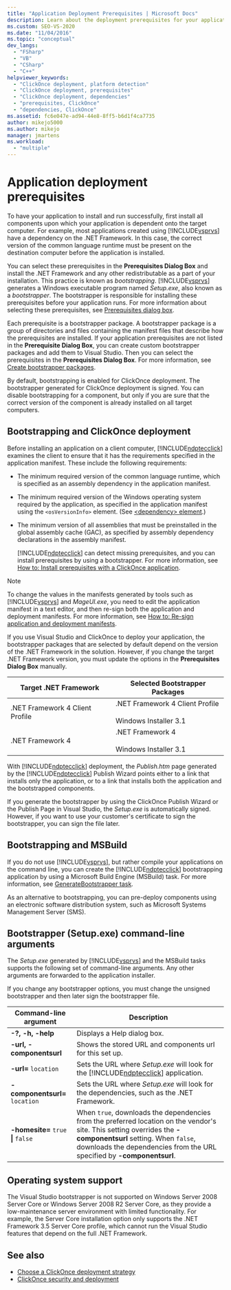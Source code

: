 ```yaml
---
title: "Application Deployment Prerequisites | Microsoft Docs"
description: Learn about the deployment prerequisites for your applications, including using the Prerequisites Dialog Box and bootstrapper packages.
ms.custom: SEO-VS-2020
ms.date: "11/04/2016"
ms.topic: "conceptual"
dev_langs:
  - "FSharp"
  - "VB"
  - "CSharp"
  - "C++"
helpviewer_keywords:
  - "ClickOnce deployment, platform detection"
  - "ClickOnce deployment, prerequisites"
  - "ClickOnce deployment, dependencies"
  - "prerequisites, ClickOnce"
  - "dependencies, ClickOnce"
ms.assetid: fc6e047e-ad94-44e8-8ff5-b6d1f4ca7735
author: mikejo5000
ms.author: mikejo
manager: jmartens
ms.workload:
  - "multiple"
---
```

# Application deployment prerequisites

To have your application to install and run successfully, first install all components upon which your application is dependent onto the target computer. For example, most applications created using [!INCLUDE[vsprvs](../code-quality/includes/vsprvs_md.md)] have a dependency on the .NET Framework. In this case, the correct version of the common language runtime must be present on the destination computer before the application is installed.

 You can select these prerequisites in the **Prerequisites Dialog Box** and install the .NET Framework and any other redistributable as a part of your installation. This practice is known as *bootstrapping*. [!INCLUDE[vsprvs](../code-quality/includes/vsprvs_md.md)] generates a Windows executable program named *Setup.exe*, also known as a *bootstrapper*. The bootstrapper is responsible for installing these prerequisites before your application runs. For more information about selecting these prerequisites, see [Prerequisites dialog box](../ide/reference/prerequisites-dialog-box.md).

 Each prerequisite is a bootstrapper package. A bootstrapper package is a group of directories and files containing the manifest files that describe how the prerequisites are installed. If your application prerequisites are not listed in the **Prerequisite Dialog Box**, you can create custom bootstrapper packages and add them to Visual Studio. Then you can select the prerequisites in the **Prerequisites Dialog Box**. For more information, see [Create bootstrapper packages](../deployment/creating-bootstrapper-packages.md).

 By default, bootstrapping is enabled for ClickOnce deployment. The bootstrapper generated for ClickOnce deployment is signed. You can disable bootstrapping for a component, but only if you are sure that the correct version of the component is already installed on all target computers.

## Bootstrapping and ClickOnce deployment
 Before installing an application on a client computer, [!INCLUDE[ndptecclick](../deployment/includes/ndptecclick_md.md)] examines the client to ensure that it has the requirements specified in the application manifest. These include the following requirements:

- The minimum required version of the common language runtime, which is specified as an assembly dependency in the application manifest.

- The minimum required version of the Windows operating system required by the application, as specified in the application manifest using the `<osVersionInfo>` element. (See [\<dependency> element](../deployment/dependency-element-clickonce-application.md).)

- The minimum version of all assemblies that must be preinstalled in the global assembly cache (GAC), as specified by assembly dependency declarations in the assembly manifest.

  [!INCLUDE[ndptecclick](../deployment/includes/ndptecclick_md.md)] can detect missing prerequisites, and you can install prerequisites by using a bootstrapper. For more information, see [How to: Install prerequisites with a ClickOnce application](../deployment/how-to-install-prerequisites-with-a-clickonce-application.md).

> [!NOTE]
> To change the values in the manifests generated by tools such as [!INCLUDE[vsprvs](../code-quality/includes/vsprvs_md.md)] and *MageUI.exe*, you need to edit the application manifest in a text editor, and then re-sign both the application and deployment manifests. For more information, see [How to: Re-sign application and deployment manifests](../deployment/how-to-re-sign-application-and-deployment-manifests.md).

 If you use Visual Studio and ClickOnce to deploy your application, the bootstrapper packages that are selected by default depend on the version of the .NET Framework in the solution. However, if you change the target .NET Framework version, you must update the options in the **Prerequisites Dialog Box** manually.

|Target .NET Framework|Selected Bootstrapper Packages|
|---------------------------|------------------------------------|
|.NET Framework 4 Client Profile|.NET Framework 4 Client Profile<br /><br /> Windows Installer 3.1|
|.NET Framework 4|.NET Framework 4<br /><br /> Windows Installer 3.1|

 With [!INCLUDE[ndptecclick](../deployment/includes/ndptecclick_md.md)] deployment, the *Publish.htm* page generated by the [!INCLUDE[ndptecclick](../deployment/includes/ndptecclick_md.md)] Publish Wizard points either to a link that installs only the application, or to a link that installs both the application and the bootstrapped components.

 If you generate the bootstrapper by using the ClickOnce Publish Wizard or the Publish Page in Visual Studio, the *Setup.exe* is automatically signed. However, if you want to use your customer's certificate to sign the bootstrapper, you can sign the file later.

## Bootstrapping and MSBuild
 If you do not use [!INCLUDE[vsprvs](../code-quality/includes/vsprvs_md.md)], but rather compile your applications on the command line, you can create the [!INCLUDE[ndptecclick](../deployment/includes/ndptecclick_md.md)] bootstrapping application by using a Microsoft Build Engine (MSBuild) task. For more information, see [GenerateBootstrapper task](../msbuild/generatebootstrapper-task.md).

 As an alternative to bootstrapping, you can pre-deploy components using an electronic software distribution system, such as Microsoft Systems Management Server (SMS).

## Bootstrapper (Setup.exe) command-line arguments
 The *Setup.exe* generated by [!INCLUDE[vsprvs](../code-quality/includes/vsprvs_md.md)] and the MSBuild tasks supports the following set of command-line arguments. Any other arguments are forwarded to the application installer.

 If you change any bootstrapper options, you must change the unsigned bootstrapper and then later sign the bootstrapper file.

| Command-line argument | Description |
| - | - |
| **-?, -h, -help** | Displays a Help dialog box. |
| **-url, -componentsurl** | Shows the stored URL and components url for this set up. |
| **-url=** `location` | Sets the URL where *Setup.exe* will look for the [!INCLUDE[ndptecclick](../deployment/includes/ndptecclick_md.md)] application. |
| **-componentsurl=** `location` | Sets the URL where *Setup.exe* will look for the dependencies, such as the .NET Framework. |
| **-homesite=** `true` **&#124;** `false` | When `true`, downloads the dependencies from the preferred location on the vendor's site. This setting overrides the **-componentsurl** setting. When `false`, downloads the dependencies from the URL specified by **-componentsurl**. |

## Operating system support
 The Visual Studio bootstrapper is not supported on Windows Server 2008 Server Core or Windows Server 2008 R2 Server Core, as they provide a low-maintenance server environment with limited functionality. For example, the Server Core installation option only supports the .NET Framework 3.5 Server Core profile, which cannot run the Visual Studio features that depend on the full .NET Framework.

## See also
- [Choose a ClickOnce deployment strategy](../deployment/choosing-a-clickonce-deployment-strategy.md)
- [ClickOnce security and deployment](../deployment/clickonce-security-and-deployment.md)